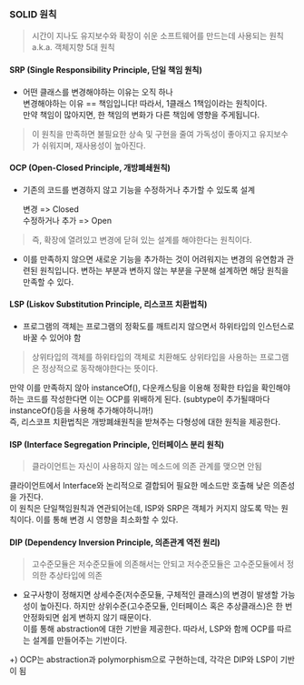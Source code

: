 
### SOLID 원칙
> 시간이 지나도 유지보수와 확장이 쉬운 소프트웨어를 만드는데 사용되는 원칙 a.k.a. 객체지향 5대 원칙

#### SRP (Single Responsibility Principle, 단일 책임 원칙)
- 어떤 클래스를 변경해야하는 이유는 오직 하나   
변경해야하는 이유 == 책임입니다! 따라서, 1클래스 1책임이라는 원칙이다.   
만약 책임이 많아지면, 한 책임의 변화가 다른 책임에 영향을 주게됩니다.

> 이 원칙을 만족하면 불필요한 상속 및 구현을 줄여 가독성이 좋아지고 유지보수가 쉬워지며, 재사용성이 높아진다.

#### OCP (Open-Closed Principle, 개방폐쇄원칙)
- 기존의 코드를 변경하지 않고 기능을 수정하거나 추가할 수 있도록 설계
  
  변경 => Closed   
수정하거나 추가 => Open   
> 즉, 확장에 열려있고 변경에 닫혀 있는 설계를 해야한다는 원칙이다.

- 이를 만족하지 않으면 새로운 기능을 추가하는 것이 어려워지는 변경의 유연함과 관련된 원칙입니다. 변하는 부분과 변하지 않는 부분을 구분해 설계하면 해당 원칙을 만족할 수 있다.

#### LSP (Liskov Substitution Principle, 리스코프 치환법칙)
- 프로그램의 객체는 프로그램의 정확도를 깨트리지 않으면서 하위타입의 인스턴스로 바꿀 수 있어야 함

> 상위타입의 객체를 하위타입의 객체로 치환해도 상위타입을 사용하는 프로그램은 정상적으로 동작해야한다는 뜻이다.

만약 이를 만족하지 않아 instanceOf(), 다운캐스팅을 이용해 정확한 타입을 확인해야하는 코드를 작성한다면 이는 OCP를 위배하게 된다. (subtype이 추가될때마다 instanceOf()등을 사용해 추가해야하니까!)    
즉, 리스코프 치환법칙은 개방폐쇄원칙을 받쳐주는 다형성에 대한 원칙을 제공한다.

#### ISP (Interface Segregation Principle, 인터페이스 분리 원칙)
> 클라이언트는 자신이 사용하지 않는 메소드에 의존 관계를 맺으면 안됨

클라이언트에서 Interface와 논리적으로 결합되어 필요한 메소드만 호출해 낮은 의존성을 가진다.    
이 원칙은 단일책임원칙과 연관되어는데, ISP와 SRP은 객체가 커지지 않도록 막는 원칙이다. 이를 통해 변경 시 영향을 최소화할 수 있다.

#### DIP (Dependency Inversion Principle, 의존관계 역전 원리)
> 고수준모듈은 저수준모듈에 의존해서는 안되고 저수준모듈은 고수준모듈에서 정의한 추상타입에 의존
- 요구사항이 정해지면 상세수준(저수준모듈, 구체적인 클래스)의 변경이 발생할 가능성이 높아진다. 하지만 상위수준(고수준모듈, 인터페이스 혹은 추상클래스)은 한 번 안정화되면 쉽게 변하지 않기 때문이다.   
이를 통해 abstraction에 대한 기반을 제공한다. 따라서, LSP와 함께 OCP를 따르는 설계를 만들어주는 기반이다.

+) OCP는 abstraction과 polymorphism으로 구현하는데, 각각은 DIP와 LSP이 기반이 됨
